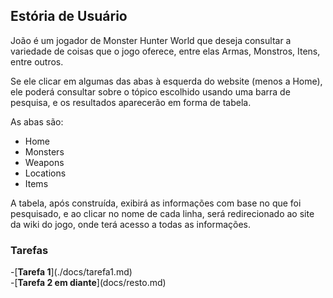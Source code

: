 <h2><b>Estória de Usuário</b></h2>

João é um jogador de Monster Hunter World que deseja consultar a variedade de coisas que o jogo oferece,
entre elas Armas, Monstros, Itens, entre outros.

Se ele clicar em algumas das abas à esquerda do website (menos a Home), ele poderá consultar sobre o 
tópico escolhido usando uma barra de pesquisa, e os resultados aparecerão em forma de tabela.

As abas são:
- Home
- Monsters
- Weapons
- Locations
- Items

A tabela, após construída, exibirá as informações com base no que foi pesquisado, e ao clicar no nome de cada linha, será redirecionado
ao site da wiki do jogo, onde terá acesso a todas as informações.

<h3><b>Tarefas</b></h3>
-[<b>Tarefa 1</b>](./docs/tarefa1.md)
<br>
-[<b>Tarefa 2 em diante</b>](docs/resto.md)